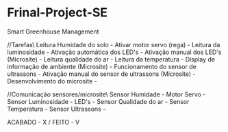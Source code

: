 # Frinal-Project-SE
Smart Greenhouse Management

//Tarefas\\
Leitura Humidade do solo - 
Ativar motor servo (rega) - 
Leitura da luminosidade - 
Ativação automática dos LED's - 
Ativação manual dos LED's (Microsite) - 
Leitura qualidade do ar - 
Leitura da temperatura - 
Display de informação de ambiente (Microsite) - 
Funcionamento do sensor de ultrassons - 
Ativação manual do sensor de ultrassons (Microsite) - 
Desenvolvimento do microsite - 

//Comunicação sensores/microsite\\
Sensor Humidade - 
Motor Servo - 
Sensor Luminosidade - 
LED's - 
Sensor Qualidade do ar - 
Sensor Temperatura - 
Sensor Ultrassons - 

ACABADO - X / FEITO - V
